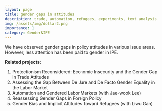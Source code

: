 ```yaml
---
layout: page
title: gender gaps in attitudes
description: trade, automation, refugees, experiments, text analysis
img: /assets/img/dollar2.png
importance: 1
category: Gender&IPE
---
```



We have observed gender gaps in policy attitudes in various issue areas. However, less attention has been paid to gender in IPE. 

**Related projects:**

 1. Protectionism Reconsidered: Economic Insecurity and the Gender Gap in Trade Attitudes
 2. Assessing the Gap Between De Jure and De Facto Gender Equality in the Labor Market
 3. Automation and Gendered Labor Markets (with Jae-wook Lee)
 4. Reassessing Gender Gaps in Foreign Policy
 5. Gender Bias and Implicit Attitudes Toward Refugees (with Liwu Gan)


